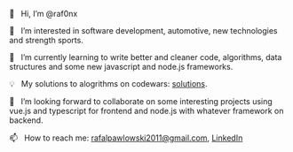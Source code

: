 👋 &nbsp; Hi, I’m @raf0nx

👀 &nbsp; I’m interested in software development, automotive, new technologies and strength sports.

🌱 &nbsp; I’m currently learning to write better and cleaner code, algorithms, data structures and some new javascript and node.js frameworks.

💡 &nbsp; My solutions to alogrithms on codewars: [solutions](https://www.codewars.com/users/raf0nx/completed_solutions).

💞️ &nbsp; I’m looking forward to collaborate on some interesting projects using vue.js and typescript for frontend and node.js with whatever framework on backend.

📫 &nbsp; How to reach me: rafalpawlowski2011@gmail.com, [LinkedIn](https://www.linkedin.com/in/rafa%C5%82-paw%C5%82owski-485b8a1b4/)
